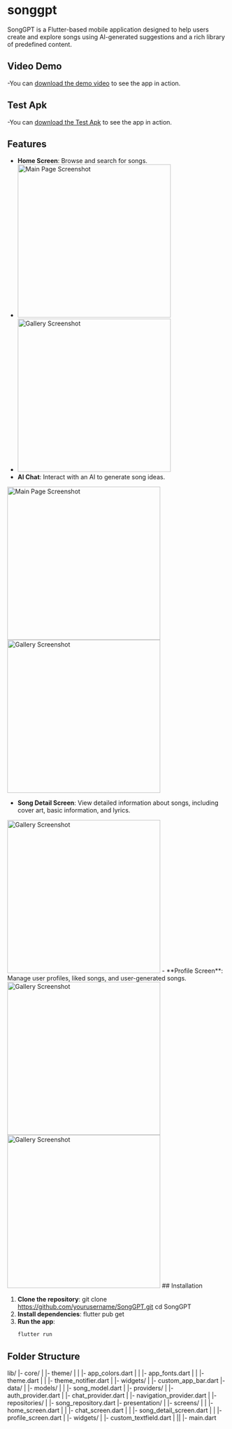 # songgpt

SongGPT is a Flutter-based mobile application designed to help users create and explore songs using AI-generated suggestions and a rich library of predefined content.
## Video Demo
-You can [download the demo video](images/screen-20241027-084239.mp4) to see the app in action.
## Test Apk
-You can [download the Test Apk](https://file.io/DbxwL5wAxc9d) to see the app in action.


## Features

- **Home Screen**: Browse and search for songs.
- <img src="images/homepage_dark.png" alt="Main Page Screenshot" width="350">
- <img src="images/homepage_light.png" alt="Gallery Screenshot" width="350">
- **AI Chat**: Interact with an AI to generate song ideas.
 <img src="images/chat_darkmode.png" alt="Main Page Screenshot" width="350">
<img src="images/ai_generated.png" alt="Gallery Screenshot" width="350">


- **Song Detail Screen**: View detailed information about songs, including cover art, basic information, and lyrics.
 
 <img src="images/ai_generated_darkMode.png" alt="Gallery Screenshot" width="350">
- **Profile Screen**: Manage user profiles, liked songs, and user-generated songs.
 <img src="images/profile_darkmode.png" alt="Gallery Screenshot" width="350">
 <img src="images/profile_lightmode.png" alt="Gallery Screenshot" width="350">
## Installation

1. **Clone the repository**:
    git clone https://github.com/yourusername/SongGPT.git
     cd SongGPT
2. **Install dependencies**:
    flutter pub get
3. **Run the app**:
    ```sh
    flutter run
    ```

## Folder Structure

lib/ |- core/ | |- theme/ | | |- app_colors.dart | | |- app_fonts.dart | | |- theme.dart | | |- theme_notifier.dart | |- widgets/ | |- custom_app_bar.dart |- data/ | |- models/ | | |- song_model.dart | |- providers/ | |- auth_provider.dart | |- chat_provider.dart | |- navigation_provider.dart | |- repositories/ | |- song_repository.dart |- presentation/ | |- screens/ | | |- home_screen.dart | | |- chat_screen.dart | | |- song_detail_screen.dart | | |- profile_screen.dart | |- widgets/ | |- custom_textfield.dart | || |- main.dart
